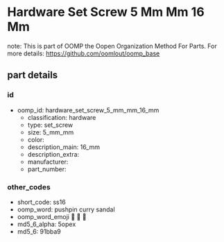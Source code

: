 # Hardware Set Screw 5 Mm Mm 16 Mm  

note: This is part of OOMP the Oopen Organization Method For Parts. For more details: https://github.com/oomlout/oomp_base

##  part details





### id
* oomp_id: hardware_set_screw_5_mm_mm_16_mm
  * classification: hardware
  * type: set_screw
  * size: 5_mm_mm
  * color: 
  * description_main: 16_mm
  * description_extra: 
  * manufacturer: 
  * part_number: 

### other_codes
* short_code: ss16
* oomp_word: pushpin curry sandal
* oomp_word_emoji :pushpin: :curry: :sandal:
* md5_6_alpha: 5opex
* md5_6: 91bba9